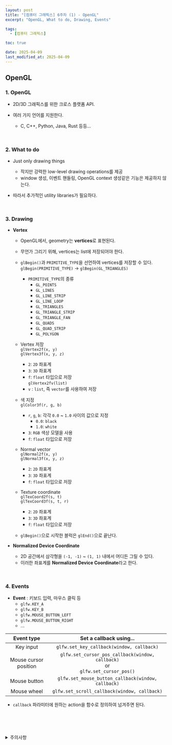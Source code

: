 ```yaml
---
layout: post
title: "[컴퓨터 그래픽스] 6주차 (1) - OpenGL"
excerpt: "OpenGL, What to do, Drawing, Events"

tags:
  - [컴퓨터 그래픽스]

toc: true

date: 2025-04-09
last_modified_at: 2025-04-09
---
```

## OpenGL
### 1. OpenGL
- 2D/3D 그래픽스를 위한 크로스 플랫폼 API.

- 여러 가지 언어를 지원한다.  
  - C, C++, Python, Java, Rust 등등...

<br>

### 2. What to do
- Just only drawing things
  - 작지만 강력한 low-level drawing operations를 제공
  - window 생성, 이벤트 핸들링, OpenGL context 생성같은 기능은 제공하지 않는다.

- 따라서 추가적인 utility libraries가 필요하다.  

<br>

### 3. Drawing
- **Vertex**
  - OpenGL에서, geometry는 **vertices**로 표현된다.

  - 무언가 그리기 위해, vertices는 list에 저장되어야 한다.  

  - `glBegin()`과 `PRIMITIVE_TYPE`을 선언하여 vertices를 저장할 수 있다.  
  `glBegin(PRIMITIVE_TYPE)` -> `glBegin(GL_TRIANGLES)`  
    - `PRIMITIVE_TYPE`의 종류
      - `GL_POINTS`
      - `GL_LINES`
      - `GL_LINE_STRIP`
      - `GL_LINE_LOOP`
      - `GL_TRIANGLES`
      - `GL_TRIANGLE_STRIP`
      - `GL_TRIANGLE_FAN`
      - `GL_QUADS`
      - `GL_QUAD_STRIP`
      - `GL_POLYGON`
  
  - Vertex 저장  
  `glVertex2f(x, y)`  
  `glVertex3f(x, y, z)`  
    - `2`: `2D` 좌표계
    - `3`: `3D` 좌표계
    - `f`: `float` 타입으로 저장   
  `glVertex2fv(list)`  
    - `v` : `list`, 즉 `vector`를 사용하여 저장  

  - 색 지정  
  `glColor3f(r, g, b)`  
    - `r`, `g`, `b`: 각각 `0.0` ~ `1.0` 사이의 값으로 지정  
      - `0.0`: `black`  
      - `1.0`: `white`  
    - `3`: `RGB` 색상 모델을 사용  
    - `f`: `float` 타입으로 저장  

  - Normal vector  
  `glNormal2f(x, y)`  
  `glNormal3f(x, y, z)`  
    - `2`: `2D` 좌표계
    - `3`: `3D` 좌표계
    - `f`: `float` 타입으로 저장  

  - Texture coordinate  
  `glTexCoord2f(s, t)`  
  `glTexCoord3f(s, t, r)`  
    - `2`: `2D` 좌표계
    - `3`: `3D` 좌표계
    - `f`: `float` 타입으로 저장  

  - `glBegin()`으로 시작한 블럭은 `glEnd()`으로 끝난다.  

- **Normalized Device Coordinate**
  - 2D 공간에서 삼각형을 `(-1, -1)` ~ `(1, 1)` 내에서 어디든 그릴 수 있다.  
  - 이러한 좌표계를 **Normalized Device Coordinate**라고 한다.    

<br>

### 4. Events
- **Event** : 키보드 입력, 마우스 클릭 등
  - `glfw.KEY_A`
  - `glfw.KEY_B`
  - `glfw.MOUSE_BUTTON_LEFT`
  - `glfw.MOUSE_BUTTON_RIGHT`
  - ...

|Event type|Set a callback using...|
|:---:|:---:|
|Key input|`glfw.set_key_callback(window, callback)`|
|Mouse cursor position|`glfw.set_cursor_pos_callback(window, callback)`<br>or<br>`glfw.set_cursor_pos()`|
|Mouse button|`glfw.set_mouse_button_callback(window, callback)`|
|Mouse wheel|`glfw.set_scroll_callback(window, callback)`|  

- `callback` 파라미터에 원하는 action을 함수로 정의하여 넘겨주면 된다.  

<br>
<br>
<br>
<br>
<details>
<summary>주의사항</summary>
<div markdown="1">

이 포스팅은 강원대학교 김종민 교수님의 컴퓨터 그래픽스 수업을 들으며 내용을 정리 한 것입니다.  
수업 내용에 대한 저작권은 교수님께 있으니,  
다른 곳으로의 무분별한 내용 복사를 자제해 주세요.

</div>
</details> 